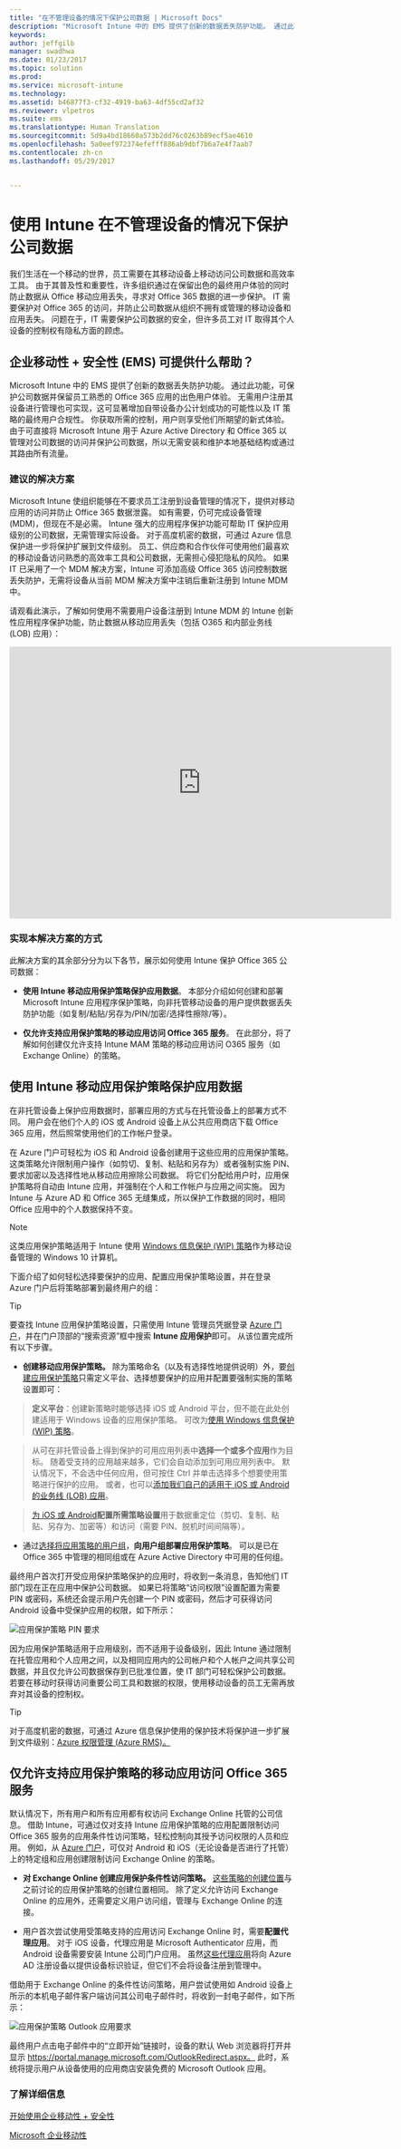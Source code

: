 ```yaml
---
title: "在不管理设备的情况下保护公司数据 | Microsoft Docs"
description: "Microsoft Intune 中的 EMS 提供了创新的数据丢失防护功能。 通过此功能，可保护公司数据并保留员工熟悉的 Office 365 应用的出色用户体验，而无需管理其设备。"
keywords: 
author: jeffgilb
manager: swadhwa
ms.date: 01/23/2017
ms.topic: solution
ms.prod: 
ms.service: microsoft-intune
ms.technology: 
ms.assetid: b46877f3-cf32-4919-ba63-4df55cd2af32
ms.reviewer: vlpetros
ms.suite: ems
ms.translationtype: Human Translation
ms.sourcegitcommit: 5d9a4bd18660a573b2dd76c0263b89ecf5ae4610
ms.openlocfilehash: 5a0eef972374efefff886ab9dbf7b6a7e4f7aab7
ms.contentlocale: zh-cn
ms.lasthandoff: 05/29/2017


---
```


# <a name="protect-company-data-without-managing-devices-with-intune"></a>使用 Intune 在不管理设备的情况下保护公司数据
我们生活在一个移动的世界，员工需要在其移动设备上移动访问公司数据和高效率工具。 由于其普及性和重要性，许多组织通过在保留出色的最终用户体验的同时防止数据从 Office 移动应用丢失，寻求对 Office 365 数据的进一步保护。 IT 需要保护对 Office 365 的访问，并防止公司数据从组织不拥有或管理的移动设备和应用丢失。 问题在于，IT 需要保护公司数据的安全，但许多员工对 IT 取得其个人设备的控制权有隐私方面的顾虑。

## <a name="how-can-enterprise-mobility--security-ems-help-you"></a>企业移动性 + 安全性 (EMS) 可提供什么帮助？

Microsoft Intune 中的 EMS 提供了创新的数据丢失防护功能。 通过此功能，可保护公司数据并保留员工熟悉的 Office 365 应用的出色用户体验。 无需用户注册其设备进行管理也可实现，这可显著增加自带设备办公计划成功的可能性以及 IT 策略的最终用户合规性。 你获取所需的控制，用户则享受他们所期望的新式体验。  由于可直接将 Microsoft Intune 用于 Azure Active Directory 和 Office 365 以管理对公司数据的访问并保护公司数据，所以无需安装和维护本地基础结构或通过其路由所有流量。

### <a name="recommended-solution"></a>建议的解决方案

Microsoft Intune 使组织能够在不要求员工注册到设备管理的情况下，提供对移动应用的访问并防止 Office 365 数据泄露。 如有需要，仍可完成设备管理 (MDM)，但现在不是必需。 Intune 强大的应用程序保护功能可帮助 IT 保护应用级别的公司数据，无需管理实际设备。 对于高度机密的数据，可通过 Azure 信息保护进一步将保护扩展到文件级别。 员工、供应商和合作伙伴可使用他们最喜欢的移动设备访问熟悉的高效率工具和公司数据，无需担心侵犯隐私的风险。 如果 IT 已采用了一个 MDM 解决方案，Intune 可添加高级 Office 365 访问控制数据丢失防护，无需将设备从当前 MDM 解决方案中注销后重新注册到 Intune MDM 中。

请观看此演示，了解如何使用不需要用户设备注册到 Intune MDM 的 Intune 创新性应用程序保护功能，防止数据从移动应用丢失（包括 O365 和内部业务线 (LOB) 应用）：

<iframe width="675" height="480"  src="https://www.youtube.com/embed/BcwgKmsAy18?list=TLGGQ9qBhVYxOZIxMzEyMjAxNg" frameborder="0" allowfullscreen></iframe>

### <a name="how-to-implement-this-solution"></a>实现本解决方案的方式

此解决方案的其余部分分为以下各节，展示如何使用 Intune 保护 Office 365 公司数据：

- **使用 Intune 移动应用保护策略保护应用数据**。 本部分介绍如何创建和部署 Microsoft Intune 应用程序保护策略，向非托管移动设备的用户提供数据丢失防护功能（如复制/粘贴/另存为/PIN/加密/选择性擦除/等）。

- **仅允许支持应用保护策略的移动应用访问 Office 365 服务**。 在此部分，将了解如何创建仅允许支持 Intune MAM 策略的移动应用访问 O365 服务（如 Exchange Online）的策略。

## <a name="protect-app-data-with-intune-mobile-app-protection-policies"></a>使用 Intune 移动应用保护策略保护应用数据

在非托管设备上保护应用数据时，部署应用的方式与在托管设备上的部署方式不同。 用户会在他们个人的 iOS 或 Android 设备上从公共应用商店下载 Office 365 应用，然后照常使用他们的工作帐户登录。

在 Azure 门户可轻松为 iOS 和 Android 设备创建用于这些应用的应用保护策略。 这类策略允许限制用户操作（如剪切、复制、粘贴和另存为）或者强制实施 PIN、要求加密以及选择性地从移动应用擦除公司数据。 将它们分配给用户时，应用保护策略将自动由 Intune 应用，并强制在个人和工作帐户与应用之间实施。 因为 Intune 与 Azure AD 和 Office 365 无缝集成，所以保护工作数据的同时，相同 Office 应用中的个人数据保持不变。

>[!NOTE]
>这类应用保护策略适用于 Intune 使用 [Windows 信息保护 (WIP) 策略](https://technet.microsoft.com/itpro/windows/keep-secure/create-wip-policy-using-intune)作为移动设备管理的 Windows 10 计算机。

下面介绍了如何轻松选择要保护的应用、配置应用保护策略设置，并在登录 Azure 门户后将策略部署到最终用户的组：

>[!TIP]
>要查找 Intune 应用保护策略设置，只需使用 Intune 管理员凭据登录 [Azure 门户](https://portal.azure.com)，并在门户顶部的“搜索资源”框中搜索 **Intune 应用保护**即可。 从该位置完成所有以下步骤。

-   **创建移动应用保护策略。** 除为策略命名（以及有选择性地提供说明）外，要[创建应用保护策略](https://docs.microsoft.com/intune-azure/manage-apps/app-protection-policies#create-an-app-protection-policy)只需定义平台、选择想要保护的应用并配置要强制实施的策略设置即可：

> **定义平台**：创建新策略时能够选择 iOS 或 Android 平台，但不能在此处创建适用于 Windows 设备的应用保护策略。 可改为[使用 Windows 信息保护 (WIP) 策略](https://technet.microsoft.com/itpro/windows/keep-secure/create-wip-policy-using-intune)。

> 从可在非托管设备上得到保护的可用应用列表中**选择一个或多个应用**作为目标。 随着受支持的应用越来越多，它们会自动添加到可用应用列表中。 默认情况下，不会选中任何应用，但可按住 Ctrl 并单击选择多个想要使用策略进行保护的应用。 或者，也可以[添加我们自己的适用于 iOS 或 Android 的业务线 (LOB) 应用](https://docs.microsoft.com/intune/deploy-use/protect-line-of-business-apps-and-data-on-devices-not-enrolled-in-microsoft-intune)。

> [为 iOS 或 Android](https://docs.microsoft.com/en-us/intune-azure/manage-apps/app-protection-policies#policy-settings)**配置所需策略设置**用于数据重定位（剪切、复制、粘贴、另存为、加密等）和访问（需要 PIN、脱机时间间隔等）。

- 通过[选择将应用策略的用户组](https://docs.microsoft.com/intune-azure/manage-apps/app-protection-policies#deploy-a-policy-to-users)，**向用户组部署应用保护策略**。 可以是已在 Office 365 中管理的相同组或在 Azure Active Directory 中可用的任何组。

最终用户首次打开受应用保护策略保护的应用时，将收到一条消息，告知他们 IT 部门现在正在应用中保护公司数据。 如果已将策略“访问权限”设置配置为需要 PIN 或密码，系统还会提示用户先创建一个 PIN 或密码，然后才可获得访问 Android 设备中受保护应用的权限，如下所示：

![应用保护策略 PIN 要求](..\Solutions\media\protect-company-data-without-managing-devices\protect-company-data-without-managing-devices-fig1.png)

因为应用保护策略适用于应用级别，而不适用于设备级别，因此 Intune 通过限制在托管应用和个人应用之间，以及相同应用内的公司帐户和个人帐户之间共享公司数据，并且仅允许公司数据保存到已批准位置，使 IT 部门可轻松保护公司数据。 若要在移动时获得访问重要公司工具和数据的权限，使用移动设备的员工无需再放弃对其设备的控制权。

>[!TIP]
>对于高度机密的数据，可通过 Azure 信息保护使用的保护技术将保护进一步扩展到文件级别：[Azure 权限管理 (Azure RMS)。](https://docs.microsoft.com/information-protection/understand-explore/what-is-azure-rms)

## <a name="allow-only-mobile-apps-that-support-app-protection-policies-to-access-office-365-services"></a>仅允许支持应用保护策略的移动应用访问 Office 365 服务
默认情况下，所有用户和所有应用都有权访问 Exchange Online 托管的公司信息。 借助 Intune，可通过仅对支持 Intune 应用保护策略的应用配置限制访问 Office 365 服务的应用条件性访问策略，轻松控制向其授予访问权限的人员和应用。 例如，从 [Azure 门户](https://portal.azure.com)，可仅对 Android 和 iOS（无论设备是否进行了托管）上的特定组和应用创建限制访问 Exchange Online 的策略。

- **对 Exchange Online 创建应用保护条件性访问策略。** [这些策略的创建位置](https://docs.microsoft.com/intune/deploy-use/mam-ca-for-exchange-online)与之前讨论的应用保护策略的创建位置相同。 除了定义允许访问 Exchange Online 的应用外，还需要定义用户访问组，管理与 Exchange Online 的连接。

- 用户首次尝试使用受策略支持的应用访问 Exchange Online 时，需要**配置代理应用**。 对于 iOS 设备，代理应用是 Microsoft Authenticator 应用，而 Android 设备需要安装 Intune 公司门户应用。 虽然[这些代理应用](https://docs.microsoft.com/intune/deploy-use/use-apps-with-mam-ca)将向 Azure AD 注册设备以提供设备标识验证，但它们不会将设备注册到管理中。

借助用于 Exchange Online 的条件性访问策略，用户尝试使用如 Android 设备上所示的本机电子邮件客户端访问其公司电子邮件时，将收到一封电子邮件，如下所示：

![应用保护策略 Outlook 应用要求](..\Solutions\media\protect-company-data-without-managing-devices\protect-company-data-without-managing-devices-fig2.png)

最终用户点击电子邮件中的“立即开始”链接时，设备的默认 Web 浏览器将打开并显示 https://portal.manage.microsoft.com/OutlookRedirect.aspx。 此时，系统将提示用户从设备使用的应用商店安装免费的 Microsoft Outlook 应用。

### <a name="learn-more"></a>了解详细信息

[开始使用企业移动性 + 安全性](https://docs.microsoft.com/enterprise-mobility/solutions/ems-get-started)

[Microsoft 企业移动性](https://www.microsoft.com/en-us/cloud-platform/enterprise-mobility)

